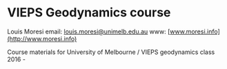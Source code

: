 
# VIEPS Geodynamics course

Louis Moresi
email: [louis.moresi@unimelb.edu.au](mailto:louis.moresi@unimelb.edu.au)
www: [www.moresi.info](http://www.moresi.info)

Course materials for University of Melbourne / VIEPS geodynamics class 2016 -

